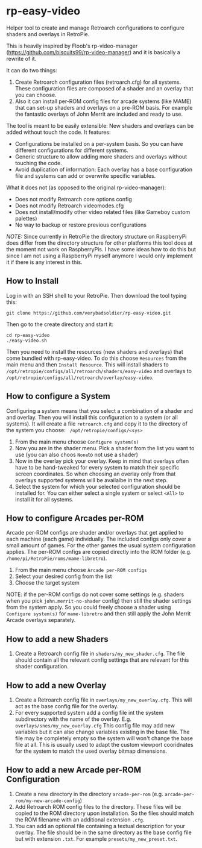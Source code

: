 # rp-easy-video
Helper tool to create and manage Retroarch configurations to configure shaders and overlays in RetroPie.

This is heavily inspired by Floob's rp-video-manager (https://github.com/biscuits99/rp-video-manager) and it is basically a rewrite of it.

It can do two things:

1. Create Retroarch configuration files (retroarch.cfg) for all systems. These configuration files are composed of a shader and an overlay that you can choose.
2. Also it can install per-ROM config files for arcade systems (like MAME) that can set-up shaders and overlays on a pre-ROM basis. For example the fantastic overlays of John Merrit are included and ready to use.

The tool is meant to be easily extensible: New shaders and overlays can be added without touch the code.
It features:
* Configurations be installed on a per-system basis. So you can have different configurations for different systems.
* Generic structure to allow adding more shaders and overlays without touching the code.
* Avoid duplication of information: Each overlay has a base configuration file and systems can add or overwrite specific variables.

What it does not (as opposed to the original rp-video-manager):
* Does not modify Retroarch core options config
* Does not modify Retroarch videomodes.cfg
* Does not install/modify other video related files (like Gameboy custom palettes)
* No way to backup or restore previous configurations

*NOTE:* Since currently in RetroPie the directory structure on RaspberryPi does differ from the directory structure for other platforms this tool does at the moment not work on RaspberryPis. I have some ideas how to do this but since I am not using a RaspberryPi myself anymore I would only implement it if there is any interest in this.
## How to Install ##
Log in with an SSH shell to your RetroPie. Then download the tool typing this:
```
git clone https://github.com/verybadsoldier/rp-easy-video.git
```

Then go to the create directory and start it:
```
cd rp-easy-video
./easy-video.sh
```

Then you need to install the resources (new shaders and overlays) that come bundled with rp-easy-video. To do this choose `Resources` from the main menu and then `Install Resource`.
This will install shaders to `/opt/retropie/configs/all/retroarch/shaders/easy-video` and overlays to `/opt/retropie/configs/all/retroarch/overlay/easy-video`.

## How to configure a System ##
Configuring a system means that you select a combination of a shader and and overlay. Then you will install this configuration to a system (or all systems).
It will create a file `retroarch.cfg` and copy it to the directory of the system you choose: ` /opt/retropie/configs/<sys>`

1. From the main menu choose `Configure system(s)`
2. Now you are in the shader menu. Pick a shader from the list you want to use (you can also choos `None`to not use a shader)
3. Now in the overlay pick your overlay. Keep in mind that overlays often have to be hand-tweaked for every system to match their specific screen coordinates. So when choosing an overlay only from that overlays supported systems will be availalbe in the next step.
4. Select the system for which your selected configuration should be installed for. You can either select a single system or select `<All>` to install it for all systems.

## How to configure Arcades per-ROM ##
Arcade per-ROM configs are shader and/or overlays that get applied to each machine (each game) individually. The included configs only cover a small amount of games. For the other games the usual system configuration applies.
The per-ROM configs are copied directly into the ROM folder (e.g. `/home/pi/RetroPie/roms/mame-libretro`).

1. From the main menu choose `Arcade per-ROM configs`
2. Select your desired config from the list
3. Choose the target system

NOTE: if the per-ROM configs do not cover some settings (e.g. shaders when you pick `john.merrit-no-shader` config) then still the shader settings from the system apply. So you could freely choose a shader using `Configure system(s)` for `mame-libretro` and then still apply the John Merrit Arcade overlays separately.

## How to add a new Shaders

1. Create a Retroarch config file in `shaders/my_new_shader.cfg`. The file should contain all the relevant config settings that are relevant for this shader configuration.

## How to add a new Overlay

1. Create a Retroarch config file in `overlays/my_new_overlay.cfg`. This will act as the base config file for the overlay.
2. For every supported system add a config file int the system subdirectory with the name of the overlay. E.g. `overlays/snes/my_new_overlay.cfg`
This config file may add new variables but it can also change variables existing in the base file. The file may be completely empty so the system will won't change the base file at all.
This is usually used to adapt the custom viewport cooridnates  for the system to match the used overlay bitmap dimensions.

## How to add a new Arcade per-ROM Configuration

1. Create a new directory in the directory `arcade-per-rom` (e.g. `arcade-per-rom/my-new-arcade-config`)
2. Add Retroarch ROM config files to the directory. These files will be copied to the ROM directory upon installation. So the files should match the ROM filename with an additional extension `.cfg`.
3. You can add an optional file containing a textual description for your overlay. The file should be in the same directory as the base config file but with extension `.txt`. For example `presets/my_new_preset.txt`. 
